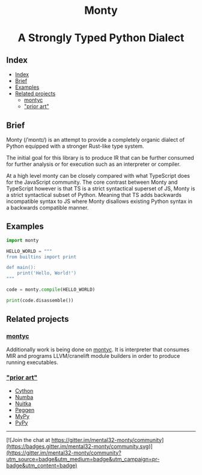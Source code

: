 <h1 align="center">Monty</h1>

<h1 align="center">A Strongly Typed Python Dialect</h1>

## Index

- [Index](#index)
- [Brief](#brief)
- [Examples](#examples)
- [Related projects](#related-projects)
  - [montyc](#montyc)
  - ["prior art"](#prior-art)


## Brief

Monty (/ˈmɒntɪ/) is an attempt to provide a completely organic dialect of
Python equipped with a stronger Rust-like type system.

The initial goal for this library is to produce IR that can be further consumed
for further analysis or for execution such as an interpreter or compiler.

At a high level monty can be closely compared with what TypeScript does for the
JavaScript community. The core contrast between Monty and TypeScript however is
that TS is a strict syntactical superset of JS, Monty is a strict syntactical
subset of Python. Meaning that TS adds backwards incompatible syntax to JS
where Monty disallows existing Python syntax in a backwards compatible manner.

## Examples

```py
import monty

HELLO_WORLD = """
from builtins import print

def main():
    print('Hello, World!')
"""

code = monty.compile(HELLO_WORLD)

print(code.disassemble())
```

## Related projects

### [montyc](https://github.com/mental32/montyc)

Additionally work is being done on [montyc](https://github.com/mental32/montyc).
It is interpreter that consumes MIR and programs LLVM/cranelift module builders
in order to produce running executables.

### ["prior art"](https://github.com/rust-lang/rfcs/blob/master/text/2333-prior-art.md)

- [Cython](https://github.com/cython/cython)
- [Numba](https://github.com/numba/numba)
- [Nuitka](https://github.com/Nuitka/Nuitka)
- [Peggen](https://github.com/gvanrossum/pegen)
- [MyPy](https://github.com/python/mypy)
- [PyPy](https://foss.heptapod.net/pypy/pypy)

<hr>

[![Join the chat at https://gitter.im/mental32-monty/community](https://badges.gitter.im/mental32-monty/community.svg)](https://gitter.im/mental32-monty/community?utm_source=badge&utm_medium=badge&utm_campaign=pr-badge&utm_content=badge)
